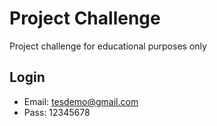# Project Challenge
Project challenge for educational purposes only

## Login
- Email: tesdemo@gmail.com
- Pass: 12345678